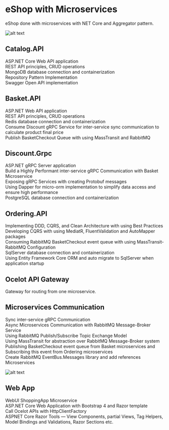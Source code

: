 # eShop with Microservices
eShop done with microservices with NET Core and Aggregator pattern.

![alt text](https://user-images.githubusercontent.com/1147445/110304529-c5b70180-800c-11eb-832b-a2751b5bda76.png?raw=true)


## Catalog.API
ASP.NET Core Web API application  
REST API principles, CRUD operations  
MongoDB database connection and containerization  
Repository Pattern Implementation  
Swagger Open API implementation  

## Basket.API 
ASP.NET Web API application  
REST API principles, CRUD operations  
Redis database connection and containerization  
Consume Discount gRPC Service for inter-service sync communication to calculate product final price  
Publish BasketCheckout Queue with using MassTransit and RabbitMQ  

## Discount.Grpc
ASP.NET gRPC Server application  
Build a Highly Performant inter-service gRPC Communication with Basket Microservice  
Exposing gRPC Services with creating Protobuf messages  
Using Dapper for micro-orm implementation to simplify data access and ensure high performance  
PostgreSQL database connection and containerization  

## Ordering.API 
Implementing DDD, CQRS, and Clean Architecture with using Best Practices  
Developing CQRS with using MediatR, FluentValidation and AutoMapper packages  
Consuming RabbitMQ BasketCheckout event queue with using MassTransit-RabbitMQ Configuration  
SqlServer database connection and containerization  
Using Entity Framework Core ORM and auto migrate to SqlServer when application startup  

## Ocelot API Gateway
Gateway for routing from one microservice.

## Microservices Communication
Sync inter-service gRPC Communication  
Async Microservices Communication with RabbitMQ Message-Broker Service  
Using RabbitMQ Publish/Subscribe Topic Exchange Model  
Using MassTransit for abstraction over RabbitMQ Message-Broker system  
Publishing BasketCheckout event queue from Basket microservices and Subscribing this event from Ordering microservices  
Create RabbitMQ EventBus.Messages library and add references Microservices  
  
    
    
![alt text](https://user-images.githubusercontent.com/1147445/81381837-08226000-9116-11ea-9489-82645b8dbfc4.png?raw=true)

## Web App
WebUI ShoppingApp Microservice  
ASP.NET Core Web Application with Bootstrap 4 and Razor template  
Call Ocelot APIs with HttpClientFactory  
ASPNET Core Razor Tools — View Components, partial Views, Tag Helpers, Model Bindings and Validations, Razor Sections etc.  
